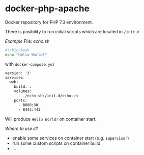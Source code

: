 # docker-php-apache
Docker repository for PHP 7.3 environment.

There is posibility to run initial scripts which are located in `/init.d`

*Example*
File: _echo.sh_

```bash
#!/bin/bash
echo "Hello World!"
```

with `docker-compose.yml`

```txt
version: '3'
services:
  web:
    build: .
    volumes:
      - ./echo.sh:/init.d/echo.sh
    ports:
      - 8080:80
      - 8443:443
```

Will produce `Hello World!` on container start.

*Where to use it?*

- enable some services on container start (e.g. `supervisor`)
- run some custom scripts on container build
- ...